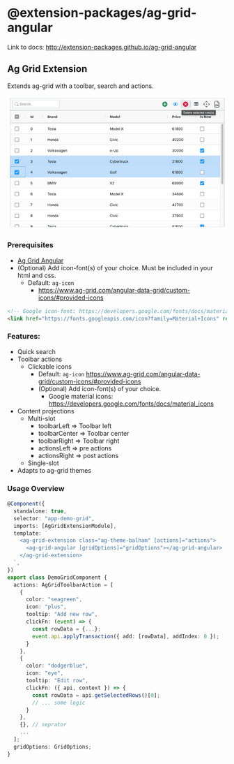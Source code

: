 # @extension-packages/ag-grid-angular

Link to docs: http://extension-packages.github.io/ag-grid-angular

## Ag Grid Extension

Extends ag-grid with a toolbar, search and actions.

![Ag Grid Extension](static/ag-grid-extension.png "Ag Grid Extension")

### Prerequisites

- [Ag Grid Angular](https://www.ag-grid.com/angular-data-grid/getting-started/)
- (Optional) Add icon-font(s) of your choice. Must be included in your html and css.
  - Default: `ag-icon`
    - https://www.ag-grid.com/angular-data-grid/custom-icons/#provided-icons

```html
<!-- Google icon-font: https://developers.google.com/fonts/docs/material_icons -->
<link href="https://fonts.googleapis.com/icon?family=Material+Icons" rel="stylesheet" />
```

### Features:

- Quick search
- Toolbar actions
  - Clickable icons
    - Default: `ag-icon` https://www.ag-grid.com/angular-data-grid/custom-icons/#provided-icons
    - (Optional) Add icon-font(s) of your choice.
      - Google material icons: https://developers.google.com/fonts/docs/material_icons
- Content projections
  - Multi-slot
    - toolbarLeft => Toolbar left
    - toolbarCenter => Toolbar center
    - toolbarRight => Toolbar right
    - actionsLeft => pre actions
    - actionsRight => post actions
  - Single-slot
- Adapts to ag-grid themes

### Usage Overview

```ts
@Component({
  standalone: true,
  selector: "app-demo-grid",
  imports: [AgGridExtensionModule],
  template: `
    <ag-grid-extension class="ag-theme-balham" [actions]="actions">
      <ag-grid-angular [gridOptions]="gridOptions"></ag-grid-angular>
    </ag-grid-extension>
  `,
})
export class DemoGridComponent {
  actions: AgGridToolbarAction = [
    {
      color: "seagreen",
      icon: "plus",
      tooltip: "Add new row",
      clickFn: (event) => {
        const rowData = {...};
        event.api.applyTransaction({ add: [rowData], addIndex: 0 });
      }
    },
    {
      color: "dodgerblue",
      icon: "eye",
      tooltip: "Edit row",
      clickFn: ({ api, context }) => {
        const rowData = api.getSelectedRows()[0];
        // ... some logic
      }
    },
    {}, // seprator
    ...
  ];
  gridOptions: GridOptions;
}
```
